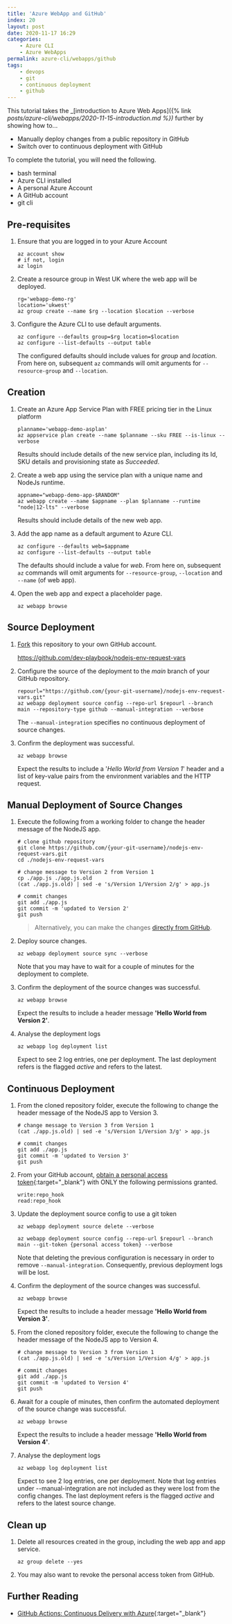 ```yaml
---
title: 'Azure WebApp and GitHub'
index: 20
layout: post
date: 2020-11-17 16:29
categories: 
    - Azure CLI
    - Azure WebApps
permalink: azure-cli/webapps/github
tags:
    - devops
    - git
    - continuous deployment
    - github
---
```


This tutorial takes the 
 _[introduction to Azure Web Apps]({% link _posts/azure-cli/webapps/2020-11-15-introduction.md %})_ further by showing how to...

- Manually deploy changes from a public repository in GitHub
- Switch over to continuous deployment with GitHub

To complete the tutorial, you will need the following.

- bash terminal
- Azure CLI installed
- A personal Azure Account
- A GitHub account
- git cli

## **Pre-requisites**

1. Ensure that you are logged in to your Azure Account

    ```shell
    az account show
    # if not, login
    az login
    ```

1. Create a resource group in West UK where the web app will be deployed.

    ```shell
    rg='webapp-demo-rg'
    location='ukwest'
    az group create --name $rg --location $location --verbose
    ```

1. Configure the Azure CLI to use default arguments.
    
    ```shell
    az configure --defaults group=$rg location=$location
    az configure --list-defaults --output table
    ```
    The configured defaults should include values for _group_ and _location_. From here on, subsequent <code>az</code> commands will omit arguments for <code>--resource-group</code> and <code>--location</code>.

## **Creation**

1. Create an Azure App Service Plan with FREE pricing tier in the Linux platform

    ```shell
    planname='webapp-demo-asplan'
    az appservice plan create --name $planname --sku FREE --is-linux --verbose
    ```
    Results should include details of the new service plan, including its Id, SKU details and provisioning state as _Succeeded_.

1. Create a web app using the service plan with a unique name and NodeJs runtime.
    
    ```shell
    appname="webapp-demo-app-$RANDOM"
    az webapp create --name $appname --plan $planname --runtime "node|12-lts" --verbose
    ```
    Results should include details of the new web app.

1. Add the app name as a default argument to Azure CLI.
    
    ```shell
    az configure --defaults web=$appname
    az configure --list-defaults --output table
    ```
    The defaults should include a value for _web_. From here on, subsequent <code>az</code> commands will omit arguments for <code>--resource-group</code>, <code>--location</code> and <code>--name</code> (of web app).

1. Open the web app and expect a placeholder page.

    ```shell
    az webapp browse
    ```

## **Source Deployment**

1. [Fork](https://docs.github.com/en/free-pro-team@latest/github/getting-started-with-github/fork-a-repo) this repository to your own GitHub account.

    https://github.com/dev-playbook/nodejs-env-request-vars

1. Configure the source of the deployment to the _main_ branch of your GitHub repository.

    ```shell
    repourl="https://github.com/{your-git-username}/nodejs-env-request-vars.git"
    az webapp deployment source config --repo-url $repourl --branch main --repository-type github --manual-integration --verbose
    ```

    The <code>--manual-integration</code> specifies no continuous deployment of source changes.

1. Confirm the deployment was successful.

    ```shell
    az webapp browse
    ```
    Expect the results to include a '_Hello World from Version 1_' header and a list of key-value pairs from the environment variables and the HTTP request.

## **Manual Deployment of Source Changes**

1. Execute the following from a working folder to change the header message of the NodeJS app.

    ```shell
    # clone github repository
    git clone https://github.com/{your-git-username}/nodejs-env-request-vars.git
    cd ./nodejs-env-request-vars

    # change message to Version 2 from Version 1
    cp ./app.js ./app.js.old
    (cat ./app.js.old) | sed -e 's/Version 1/Version 2/g' > app.js

    # commit changes
    git add ./app.js
    git commit -m 'updated to Version 2'
    git push
    ```

    > Alternatively, you can make the changes [directly from GitHub](https://docs.github.com/en/free-pro-team@latest/github/managing-files-in-a-repository/editing-files-in-your-repository).

1. Deploy source changes.

    ```shell
    az webapp deployment source sync --verbose
    ```

    Note that you may have to wait for a couple of minutes for the deployment to complete.

1. Confirm the deployment of the source changes was successful.

    ```shell
    az webapp browse
    ```
    Expect the results to include a header message **'Hello World from Version 2'**.

1. Analyse the deployment logs

    ```shell
    az webapp log deployment list
    ```
    Expect to see 2 log entries, one per deployment. The last deployment refers is the flagged _active_ and refers to the latest.

## **Continuous Deployment**

1. From the cloned repository folder, execute the following to change the header message of the NodeJS app to Version 3.

    ```shell
    # change message to Version 3 from Version 1
    (cat ./app.js.old) | sed -e 's/Version 1/Version 3/g' > app.js

    # commit changes
    git add ./app.js
    git commit -m 'updated to Version 3'
    git push
    ```

1. From your GitHub account, [obtain a personal access token](https://docs.github.com/en/free-pro-team@latest/github/authenticating-to-github/creating-a-personal-access-token){:target="_blank"} with ONLY the following permissions granted.

    ```
    write:repo_hook
    read:repo_hook
    ```

1. Update the deployment source config to use a git token

    ```shell
    az webapp deployment source delete --verbose

    az webapp deployment source config --repo-url $repourl --branch main --git-token {personal access token} --verbose
    ```

    Note that deleting the previous configuration is necessary in order to remove <code>--manual-integration</code>. Consequently, previous deployment logs will be lost.

1. Confirm the deployment of the source changes was successful.

    ```shell
    az webapp browse
    ```
    Expect the results to include a header message **'Hello World from Version 3'**.

1. From the cloned repository folder, execute the following to change the header message of the NodeJS app to Version 4.

    ```shell
    # change message to Version 3 from Version 1
    (cat ./app.js.old) | sed -e 's/Version 1/Version 4/g' > app.js

    # commit changes
    git add ./app.js
    git commit -m 'updated to Version 4'
    git push
    ```

1. Await for a couple of minutes, then confirm the automated deployment of the source change was successful.

    ```shell
    az webapp browse
    ```
    Expect the results to include a header message **'Hello World from Version 4'**.

1. Analyse the deployment logs

    ```shell
    az webapp log deployment list
    ```
    Expect to see 2 log entries, one per deployment. Note that log entries under --manual-integration are not included as they were lost from the config changes. The last deployment refers is the flagged _active_ and refers to the latest source change.

## **Clean up**

1. Delete all resources created in the group, including the web app and app service.

    ```shell
    az group delete --yes
    ```
1. You may also want to revoke the personal access token from GitHub.

## **Further Reading**

- [GitHub Actions: Continuous Delivery with Azure](https://lab.github.com/githubtraining/github-actions:-continuous-delivery-with-azure){:target="_blank"}
